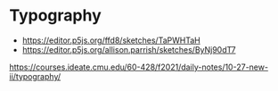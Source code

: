 # Typography



* https://editor.p5js.org/ffd8/sketches/TaPWHTaH
* https://editor.p5js.org/allison.parrish/sketches/ByNj90dT7


https://courses.ideate.cmu.edu/60-428/f2021/daily-notes/10-27-new-ii/typography/